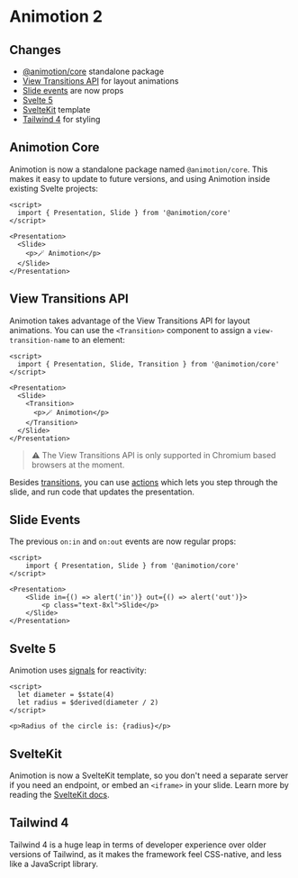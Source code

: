 # Animotion 2

## Changes

- [@animotion/core](https://www.npmjs.com/package/@animotion/core) standalone package
- [View Transitions API](https://developer.chrome.com/docs/web-platform/view-transitions) for layout animations
- [Slide events](slides) are now props
- [Svelte 5](https://svelte-5-preview.vercel.app/)
- [SvelteKit](https://kit.svelte.dev/) template
- [Tailwind 4](https://tailwindcss.com/blog/tailwindcss-v4-alpha) for styling

## Animotion Core

Animotion is now a standalone package named `@animotion/core`. This makes it easy to update to future versions, and using Animotion inside existing Svelte projects:

```svelte
<script>
  import { Presentation, Slide } from '@animotion/core'
</script>

<Presentation>
  <Slide>
    <p>🪄 Animotion</p>
  </Slide>
</Presentation>
```


## View Transitions API

Animotion takes advantage of the View Transitions API for layout animations. You can use the `<Transition>` component to assign a `view-transition-name` to an element: 

```svelte
<script>
  import { Presentation, Slide, Transition } from '@animotion/core'
</script>

<Presentation>
  <Slide>
    <Transition>
      <p>🪄 Animotion</p>
    </Transition>
  </Slide>
</Presentation>
```

> ⚠️ The View Transitions API is only supported in Chromium based browsers at the moment. 

Besides [transitions](/docs/transitions), you can use [actions](/docs/actions) which lets you step through the slide, and run code that updates the presentation.

## Slide Events

The previous `on:in` and `on:out` events are now regular props:

```svelte
<script>
	import { Presentation, Slide } from '@animotion/core'
</script>

<Presentation>
	<Slide in={() => alert('in')} out={() => alert('out')}>
		<p class="text-8xl">Slide</p>
	</Slide>
</Presentation>
```

## Svelte 5

Animotion uses [signals](https://svelte-5-preview.vercel.app/docs/runes) for reactivity:

```svelte
<script>
  let diameter = $state(4)
  let radius = $derived(diameter / 2)
</script>

<p>Radius of the circle is: {radius}</p>
```

## SvelteKit

Animotion is now a SvelteKit template, so you don't need a separate server if you need an endpoint, or embed an `<iframe>` in your slide. Learn more by reading the [SvelteKit docs](https://kit.svelte.dev/docs/introduction).

## Tailwind 4

Tailwind 4 is a huge leap in terms of developer experience over older versions of Tailwind, as it makes the framework feel CSS-native, and less like a JavaScript library.